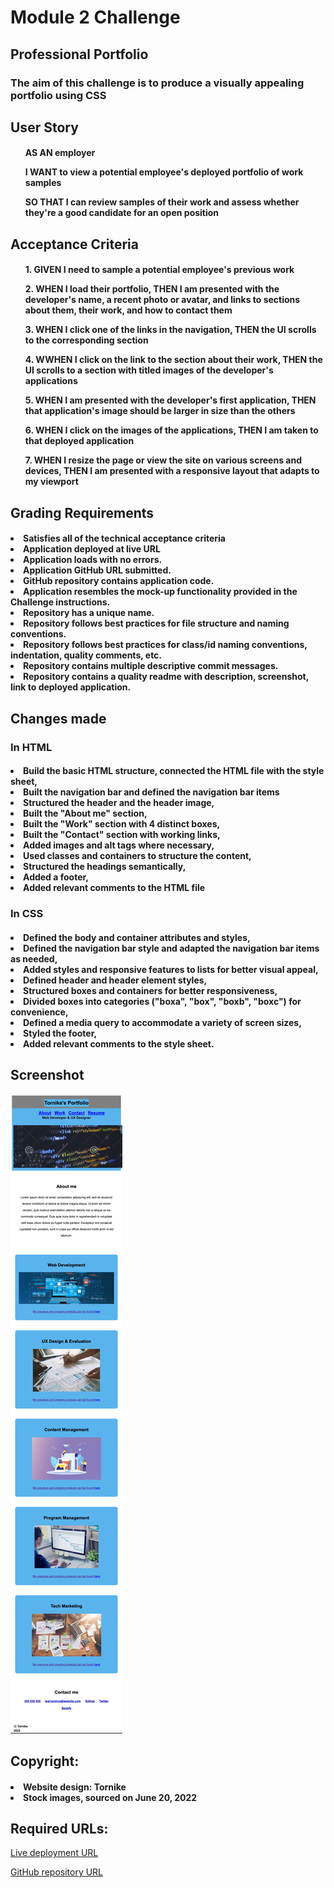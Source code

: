 <h1>Module 2 Challenge</h1>
<h2>Professional Portfolio</h2>

<h3>The aim of this challenge is to produce a visually appealing portfolio using CSS</h3>

<h2>User Story</h2>

<h4><ul>AS AN employer</ul>
<ul>I WANT to view a potential employee's deployed portfolio of work samples</ul>
<ul>SO THAT I can review samples of their work and assess whether they're a good candidate for an open position</ul></h4>

<h2>Acceptance Criteria</h2>
<h4>
<ul>1. GIVEN I need to sample a potential employee's previous work</ul>
<ul>2. WHEN I load their portfolio, THEN I am presented with the developer's name, a recent photo or avatar, and links to sections about them, their work, and how to contact them</ul>
<ul>3. WHEN I click one of the links in the navigation, THEN the UI scrolls to the corresponding section</ul>
<ul>4. WWHEN I click on the link to the section about their work, THEN the UI scrolls to a section with titled images of the developer's applications</ul>
<ul>5. WHEN I am presented with the developer's first application, THEN that application's image should be larger in size than the others</ul>
<ul>6. WHEN I click on the images of the applications, THEN I am taken to that deployed application</ul>
<ul>7. WHEN I resize the page or view the site on various screens and devices, THEN I am presented with a responsive layout that adapts to my viewport</ul></h4>

<h2>Grading Requirements</h2>

<h4><li>Satisfies all of the technical acceptance criteria</li>
<li>Application deployed at live URL</li>
<li>Application loads with no errors.</li>
<li>Application GitHub URL submitted.</li>
<li>GitHub repository contains application code.</li>
<li>Application resembles the mock-up functionality provided in the Challenge instructions.</li>
<li>Repository has a unique name.</li>
<li>Repository follows best practices for file structure and naming conventions.</li>
<li>Repository follows best practices for class/id naming conventions, indentation, quality comments, etc.</li>
<li>Repository contains multiple descriptive commit messages.</li>
<li>Repository contains a quality readme with description, screenshot, link to deployed application.</li></h4>

<h2>Changes made</h2>

<h3>In HTML</h3>
<h4><li>Build the basic HTML structure, connected the HTML file with the style sheet,</li>
<li>Built the navigation bar and defined the navigation bar items</li>
<li>Structured the header and the header image,</li>
<li>Built the "About me" section,</li>
<li>Built the "Work" section with 4 distinct boxes,</li>
<li>Built the "Contact" section with working links,</li>
<li>Added images and alt tags where necessary,</li>
<li>Used classes and containers to structure the content,</li>
<li>Structured the headings semantically,</li>
<li>Added a footer,</li>
<li>Added relevant comments to the HTML file</li>
</h4>

<h3>In CSS</h3>
<h4><li>Defined the body and container attributes and styles,</li>
<li>Defined the navigation bar style and adapted the navigation bar items as needed,</li>
<li>Added styles and responsive features to lists for better visual appeal,</li>
<li>Defined header and header element styles,</li>
<li>Structured boxes and containers for better responsiveness,</li>
<li>Divided boxes into categories ("boxa", "box", "boxb", "boxc") for convenience,</li>
<li>Defined a media query to accommodate a variety of screen sizes,</li>
<li>Styled the footer,</li>
<li>Added relevant comments to the style sheet.</li></h4>

<h2>Screenshot</h2>

![image](https://github.com/tornicke/professional-portfolio/blob/686137ecaadd6eb8145e7d294b16eef6b34da7f9/assets/images/screenshot.jpeg)

<h2>Copyright:</h2>
<h4><li>Website design: Tornike</li>
<li>Stock images, sourced on June 20, 2022</li></h4>

<h2>Required URLs:</h2>

[Live deployment URL](https://tornicke.github.io/professional-portfolio/)

[GitHub repository URL](https://github.com/tornicke/professional-portfolio.git)